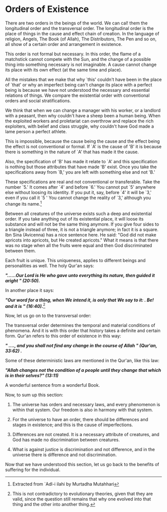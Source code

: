 Orders of Existence
===================

There are two orders in the beings of the world. We can cal! them the
longitudinal order and the transversal order. The longitudinal order is
the place of things in the cause and effect chain of creation. In the
language of religion, Angels, The Book (of Allah), The Distributors, The
Pen and so on, all show of a certain order and arrangement in existence.

This order is not formal but necessary. In this order, the flame of a
matchstick cannot compete with the Sun, and the change of a possible
thing into something necessary is not imaginable. A cause cannot change
its place with its own effect (at the same time and place).

All the mistakes that we make that why \`this' couldn't have been in the
place of \`that' or why an imperfect being can't change its place with a
perfect being is because we have not understood the necessary and
essential relations of things. We compare the existential order with
conventional orders and social stratifications.

We think that when we can change a manager with his worker, or a
landlord with a peasant, then why couldn't have a sheep been a human
being. When the exploited workers and proletariat can overthrow and
replace the rich exploiters, with belief and class struggle, why
couldn't have God made a lame person a perfect athlete.

This is impossible, because the cause being the cause and the effect
being the effect is not conventional or formal. If \`A' is the cause of
'B' it is because there is something in the nature of \`A' that has made
it the cause.

Also, the specification of 'B' has made it relate to \`A' and this
specification is nothing but those attributes that have made 'B' exist.
Once you take the specifications away from \`B,' you are left with
something else and not 'B.'

These specifications are real and not conventional or transferable. Take
the number \`5.' It comes after \`4' and before \`6.' You cannot put
\`5' anywhere else without loosing its identity. If you put it, say,
before \`4' it will be \`3,' even if you call it \`5 ' You cannot change
the reality of \`3,' although you change its name.[^1]

Between all creatures of the universe exists such a deep and existential
order. If you take anything out of its existential place, it will loose
its substance and will not be the same thing anymore. If you give four
sides to a triangle instead of three, it is not a triangle anymore; in
fact it is a square. Ibn Sina (Avicenna) has a nice sentence here. He
said: "God did not make apricots into apricots, but He created
apricots." What it means is that there was no stage when all the fruits
were equal and then God discriminated between them.

Each fruit is unique. This uniqueness, applies to different beings and
personalities as well. The holy Qur'an says:

***"......Our Lord is He who gave unto everything its nature, then
guided it aright " (20:50).***

In another place it says:

***"Our word for a thing, when We intend it, is only that We say to it:
. Be! and it is " (16:40).***[^2]

Now, let us go on to the transversal order:

The transversal order determines the temporal and material conditions of
phenomena. And it is with this order that history takes a definite and
certain form. Qur'an refers to this order of existence in this way:

***" ...., and you shall not find any change in the course of Allah "
(Qur'an, 33:62) .***

Some of these deterministic laws are mentioned in the Qur'an, like this
law:

***"Allah changes not the condition of a people until they change that
which is in their selves?" (13:11)***

A wonderful sentence from a wonderful Book.

Now, to sum up this section:

1. The universe has orders and necessary laws, and every phenomenon is
within that system. Our freedom is also in harmony with that system.

2. For the universe to have an order, there should be differences and
stages in existence; and this is the cause of imperfections.

3. Differences are not created. It is a necessary attribute of
creatures, and God has made no discrimination between creatures.

4. What is against justice is discrimination and not difference, and in
the universe there is difference and not discrimination.

Now that we have understood this section, let us go back to the benefits
of suffering for the individual.

[^1]: Extracted from \`Adl-i ilahi by Murtadha Mutahhari

[^2]: This is not contradictory to evolutionary theories, given that
they are valid, since the question still remains that why one evolved
into that thing and the other into another thing.


